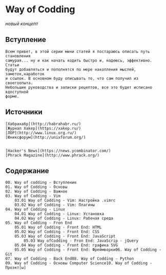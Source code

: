 <!--
File          : README_ru.md

Created       : Fri 10 Jul 2015 18:46:49
Last Modified : Fri 10 Jul 2015 23:33:04
Maintainer    : sharlaran
-->


# Way of Codding #
_новый концепт_

## Вступление ##
    Всем привет, в этой серии мини статей я постараюсь описать путь становления
    самурая... ну и как начать кодить быстро и, надеюсь, эффективно.  Статьи
    будут добавляться и пополнятся по мере накопления мыслей, заметок,наработок
    и ссылок. В основном буду описывать то, что сам получил из своегоопыта.
    Небольшие руководства и записки рецептов, все это будет исписано вдоступной
    форме.

## Источники ##
    [Хабрахабр](http://habrahabr.ru/)
    [Журнал Xakep](https://xakep.ru/)
    [ЛОР](http://www.linux.org.ru/)
    [Юниксфорум](http://unixforum.org/)


    [Hacker's News](https://news.ycombinator.com/)
    [Phrack Magazine](http://www.phrack.org/)

## Содержание ##
    00. Way of codding - Вступление
    01. Way of Codding - Основы
    02. Way of Codding - Важное
    03. Way of Codding - Vim   
        03.01 Way of Codding - Vim: Настройка .vimrc
        03.02 Way of Codding - Vim: Плагины
    04. Way of Codding - Linux
        04.01 Way of Codding - Linux: Установка
        04.02 Way of Codding - Linux: Рабочая среда
    05. Way of Codding - Fron End
        05.01 Way of Codding - Front End: HTML
        05.02 Way of Codding - Front End: CSS
        05.03 Way of Codding - Front End: JavaScript
            05.03 Way ofCodding - Fron End: JavaScrip - jQuery
        05.04 Way of Codding - Front End: графика SVG
        05.05 Way of Codding - Front End: Фреймворки06. Way of Codding - Git
    07. Way of Codding - Back End08. Way of Codding - Python
    09. Way of Codding - Основы Computer Science10. Way of Codding - Проэкт[ы]

